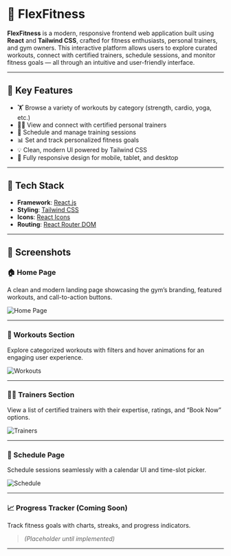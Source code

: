 # 💪 FlexFitness

**FlexFitness** is a modern, responsive frontend web application built using **React** and **Tailwind CSS**, crafted for fitness enthusiasts, personal trainers, and gym owners. This interactive platform allows users to explore curated workouts, connect with certified trainers, schedule sessions, and monitor fitness goals — all through an intuitive and user-friendly interface.

---

## 🌟 Key Features

- 🏋️ Browse a variety of workouts by category (strength, cardio, yoga, etc.)
- 👩‍🏫 View and connect with certified personal trainers
- 📅 Schedule and manage training sessions
- 📊 Set and track personalized fitness goals
- 💡 Clean, modern UI powered by Tailwind CSS
- 📱 Fully responsive design for mobile, tablet, and desktop

---

## 🧰 Tech Stack

- **Framework**: [React.js](https://reactjs.org/)
- **Styling**: [Tailwind CSS](https://tailwindcss.com/)
- **Icons**: [React Icons](https://react-icons.github.io/react-icons/)
- **Routing**: [React Router DOM](https://reactrouter.com/)

---

## 📸 Screenshots

### 🏠 Home Page
A clean and modern landing page showcasing the gym’s branding, featured workouts, and call-to-action buttons.

![Home Page](./public/assets/screenshots/homepage.png)

---

### 💪 Workouts Section
Explore categorized workouts with filters and hover animations for an engaging user experience.

![Workouts](./public/assets/screenshots/workouts.png)

---

### 👩‍🏫 Trainers Section
View a list of certified trainers with their expertise, ratings, and “Book Now” options.

![Trainers](./public/assets/screenshots/trainers.png)

---

### 📅 Schedule Page
Schedule sessions seamlessly with a calendar UI and time-slot picker.

![Schedule](./public/assets/screenshots/schedule.png)

---

### 📈 Progress Tracker (Coming Soon)
Track fitness goals with charts, streaks, and progress indicators.

> *(Placeholder until implemented)*

---
